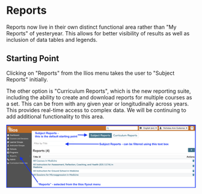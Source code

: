 # Reports

Reports now live in their own distinct functional area rather than "My Reports" of yesteryear. This allows for better visibility of results as well as inclusion of data tables and legends.

## Starting Point 

Clicking on "Reports" from the Ilios menu takes the user to "Subject Reports" initially. 

The other option is "Curriculum Reports", which is the new reporting suite, including the ability to create and download reports for multiple courses as a set. This can be from with any given year or longitudinally across years. This provides real-time access to complex data. We will be continuing to add additional functionality to this area.

![reports - start](../images/reports/reports_start.png)
